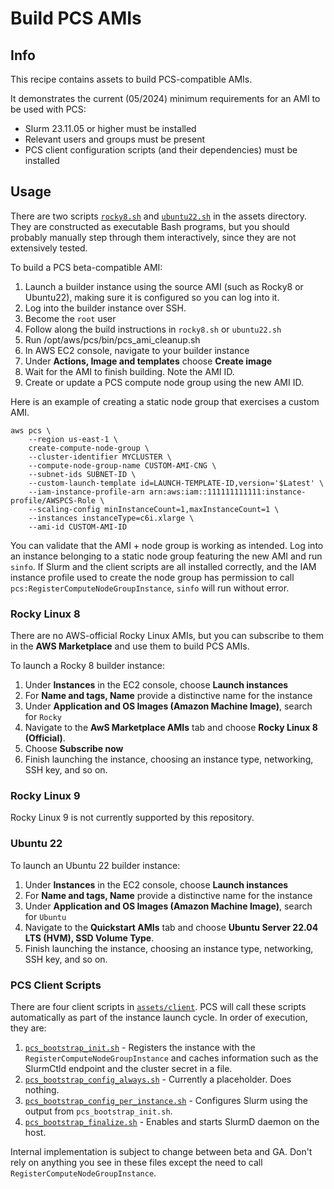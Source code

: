 # Build PCS AMIs

## Info

This recipe contains assets to build PCS-compatible AMIs. 

It demonstrates the current (05/2024) minimum requirements for an AMI to be used with PCS: 

* Slurm 23.11.05 or higher must be installed
* Relevant users and groups must be present
* PCS client configuration scripts (and their dependencies) must be installed

## Usage

There are two scripts [`rocky8.sh`](assets/rocky8.sh) and [`ubuntu22.sh`](assets/ubuntu22.sh) in the assets directory. They are constructed as executable Bash programs, but you should probably manually step through them interactively, since they are not extensively tested. 

To build a PCS beta-compatible AMI:

1. Launch a builder instance using the source AMI (such as Rocky8 or Ubuntu22), making sure it is configured so you can log into it.
2. Log into the builder instance over SSH. 
3. Become the `root` user 
4. Follow along the build instructions in `rocky8.sh` or `ubuntu22.sh`
5. Run /opt/aws/pcs/bin/pcs_ami_cleanup.sh
6. In AWS EC2 console, navigate to your builder instance
7. Under **Actions, Image and templates** choose **Create image**
8. Wait for the AMI to finish building. Note the AMI ID. 
9. Create or update a PCS compute node group using the new AMI ID.

Here is an example of creating a static node group that exercises a custom AMI. 

```shell
aws pcs \
    --region us-east-1 \
    create-compute-node-group \
    --cluster-identifier MYCLUSTER \
    --compute-node-group-name CUSTOM-AMI-CNG \
    --subnet-ids SUBNET-ID \
    --custom-launch-template id=LAUNCH-TEMPLATE-ID,version='$Latest' \
    --iam-instance-profile-arn arn:aws:iam::111111111111:instance-profile/AWSPCS-Role \
    --scaling-config minInstanceCount=1,maxInstanceCount=1 \
    --instances instanceType=c6i.xlarge \
    --ami-id CUSTOM-AMI-ID
```

You can validate that the AMI + node group is working as intended.  Log into an instance belonging to a static node group featuring the new AMI and run `sinfo`. If Slurm and the client scripts are all installed correctly, and the IAM instance profile used to create the node group has permission to call `pcs:RegisterComputeNodeGroupInstance`, `sinfo` will run without error. 

### Rocky Linux 8

There are no AWS-official Rocky Linux AMIs, but you can subscribe to them in the **AWS Marketplace** and use them to build PCS AMIs. 

To launch a Rocky 8 builder instance:

1. Under **Instances** in the EC2 console, choose **Launch instances**
2. For **Name and tags, Name** provide a distinctive name for the instance
3. Under **Application and OS Images (Amazon Machine Image)**, search for `Rocky`
4. Navigate to the **AwS Marketplace AMIs** tab and choose **Rocky Linux 8 (Official)**.
5. Choose **Subscribe now**
6. Finish launching the instance, choosing an instance type, networking, SSH key, and so on.

### Rocky Linux 9

Rocky Linux 9 is not currently supported by this repository.

### Ubuntu 22

To launch an Ubuntu 22 builder instance:

1. Under **Instances** in the EC2 console, choose **Launch instances**
2. For **Name and tags, Name** provide a distinctive name for the instance
3. Under **Application and OS Images (Amazon Machine Image)**, search for `Ubuntu`
4. Navigate to the **Quickstart AMIs** tab and choose **Ubuntu Server 22.04 LTS (HVM), SSD Volume Type**.
5. Finish launching the instance, choosing an instance type, networking, SSH key, and so on.

### PCS Client Scripts

There are four client scripts in [`assets/client`](assets/client/). PCS will call these scripts automatically as part of the instance launch cycle. In order of execution, they are:

1. [`pcs_bootstrap_init.sh`](assets/client/pcs_bootstrap_init.sh) - Registers the instance with the `RegisterComputeNodeGroupInstance` and caches information such as the SlurmCtld endpoint and the cluster secret in a file.
2. [`pcs_bootstrap_config_always.sh`](assets/client/pcs_bootstrap_config_always.sh) - Currently a placeholder. Does nothing. 
3. [`pcs_bootstrap_config_per_instance.sh`](assets/client/pcs_bootstrap_config_per_instance.sh) - Configures Slurm using the output from `pcs_bootstrap_init.sh`.
4. [`pcs_bootstrap_finalize.sh`](assets/client/pcs_bootstrap_finalize.sh) - Enables and starts SlurmD daemon on the host. 

Internal implementation is subject to change between beta and GA. Don't rely on anything you see in these files except the need to call `RegisterComputeNodeGroupInstance`.

